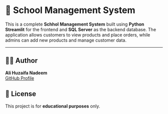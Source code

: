 # 🏫 School Management System 

This is a complete **Schhol Management System** built using **Python Streamlit** for the frontend and **SQL Server** as the backend database. The application allows customers to view products and place orders, while admins can add new products and manage customer data.

---

## 👨‍🎓 Author

**Ali Huzaifa Nadeem**  
[GitHub Profile](https://github.com/alihuzaifa2004)


## 📜 License

This project is for **educational purposes** only.

